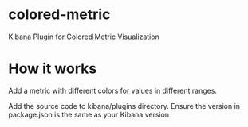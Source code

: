 # colored-metric
Kibana Plugin for Colored Metric Visualization

# How it works
Add a metric with different colors for values in different ranges.

Add the source code to kibana/plugins directory. Ensure the version in package.json is the same as your Kibana version
